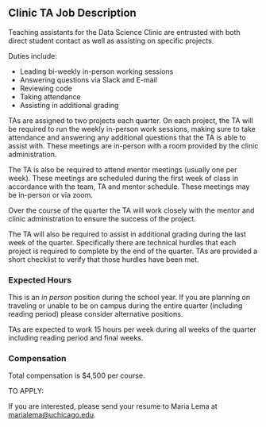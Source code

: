 ## Clinic TA Job Description

Teaching assistants for the Data Science Clinic are entrusted with both direct student contact as well as assisting on specific projects.

Duties include:

* Leading bi-weekly in-person working sessions
* Answering questions via Slack and E-mail
* Reviewing code
* Taking attendance 
* Assisting in additional grading 

TAs are assigned to two projects each quarter. On each project, the TA will be required to run the weekly in-person work sessions, making sure to take attendance and answering any additional questions that the TA is able to assist with. These meetings are in-person with a room provided by the clinic administration.

The TA is also be required to attend mentor meetings (usually one per week). These meetings are scheduled during the first week of class in accordance with the team, TA and mentor schedule. These meetings may be in-person or via zoom.

Over the course of the quarter the TA will work closely with the mentor and clinic administration to ensure the success of the project.

The TA will also be required to assist in additional grading during the last week of the quarter. Specifically there are technical hurdles that each project is required to complete by the end of the quarter. TAs are provided a short checklist to verify that those hurdles have been met.

### Expected Hours

This is an _in person_ position during the school year. If you are planning on traveling or unable to be on campus during the entire quarter (including reading period) please consider alternative positions.

TAs are expected to work 15 hours per week during all weeks of the quarter including reading period and final weeks.

### Compensation

Total compensation is $4,500 per course.

TO APPLY:

If you are interested, please send your resume to Maria Lema at marialema@uchicago.edu.